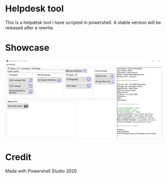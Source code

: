 # Helpdesk tool 
This is a helpdesk tool i have scripted in powershell. A stable version will be released after a rewrite.
<br>
# Showcase
![Alt Text](./Main_Showcase.png)

# Credit
Made with Powershell Studio 2020
